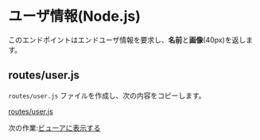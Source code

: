 # ユーザ情報(Node.js)

このエンドポイントはエンドユーザ情報を要求し、**名前**と**画像**(40px)を返します。

## routes/user.js

`routes/user.js` ファイルを作成し、次の内容をコピーします。

[routes/user.js](_snippets/viewhubmodels/node/routes/user.js ':include :type=code javascript')

次の作業:[ビューアに表示する](viewer/3legged/readme)